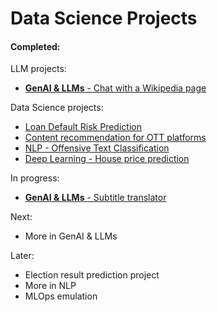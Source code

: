 # Data Science Projects

#### Completed:
LLM projects:
- [**GenAI & LLMs** - Chat with a Wikipedia page](GenAI_Chat_with_Wikipedia_page.ipynb)

Data Science projects:
- [Loan Default Risk Prediction](Loan_default_risk.ipynb)
- [Content recommendation for OTT platforms](Content_recommendation.ipynb)
- [NLP - Offensive Text Classification](NLP_Offensive_Tweets_Classification.ipynb)
- [Deep Learning - House price prediction](DL_House_price_prediction.ipynb)


In progress:
- [**GenAI & LLMs** - Subtitle translator](GenAI_Subtitle_translator.ipynb)

Next:
- More in GenAI & LLMs

Later:
- Election result prediction project
- More in NLP
- MLOps emulation

